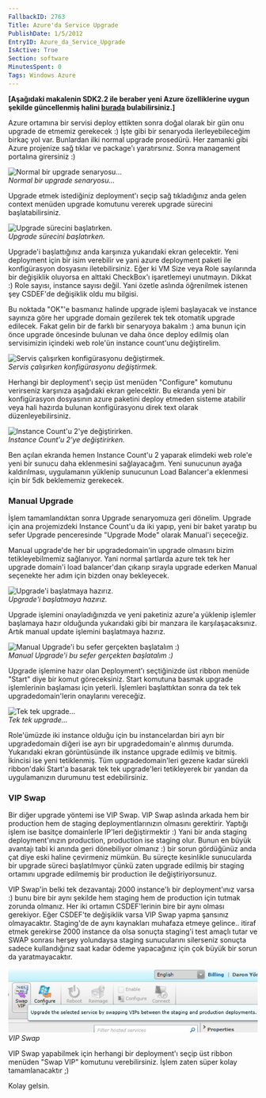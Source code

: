 ```yaml
---
FallbackID: 2763
Title: Azure'da Service Upgrade
PublishDate: 1/5/2012
EntryID: Azure_da_Service_Upgrade
IsActive: True
Section: software
MinutesSpent: 0
Tags: Windows Azure
---
```

**[Aşağıdaki makalenin SDK2.2 ile beraber yeni Azure özelliklerine uygun
şekilde güncellenmiş halini
[burada](http://daron.yondem.com/tr/post/Azure_da_Service_Upgrade_SDK2_2)
bulabilirsiniz.]**

Azure ortamına bir servisi deploy ettikten sonra doğal olarak bir gün
onu upgrade de etmemiz gerekecek :) İşte gibi bir senaryoda
ilerleyebileceğim birkaç yol var. Bunlardan ilki normal upgrade
prosedürü. Her zamanki gibi Azure projenize sağ tıklar ve package'ı
yaratırsınız. Sonra management portalına girersiniz :)

![Normal bir upgrade
senaryosu...](media/Azure_da_Service_Upgrade/upgrade.jpg)\
*Normal bir upgrade senaryosu...*

Upgrade etmek istediğiniz deployment'ı seçip sağ tıkladığınız anda gelen
context menüden upgrade komutunu vererek upgrade sürecini
başlatabilirsiniz.

![Upgrade sürecini
başlatırken.](media/Azure_da_Service_Upgrade/upgrade2.jpg)\
*Upgrade sürecini başlatırken.*

Upgrade'i başlattığınız anda karşınıza yukarıdaki ekran gelecektir. Yeni
deployment için bir isim verebilir ve yani azure deployment paketi ile
konfigürasyon dosyasını iletebilirsiniz. Eğer ki VM Size veya Role
sayılarında bir değişiklik oluyorsa en alttaki CheckBox'ı işaretlemeyi
unutmayın. Dikkat :) Role sayısı, instance sayısı değil. Yani özetle
aslında öğrenilmek istenen şey CSDEF'de değişiklik oldu mu bilgisi.

Bu noktada "OK"'e basmanız halinde upgrade işlemi başlayacak ve instance
sayınıza göre her upgrade domain gezilerek tek tek otomatik upgrade
edilecek. Fakat gelin bir de farklı bir senaryoya bakalım :) ama bunun
için önce upgrade öncesinde bulunan ve daha önce deploy edilmiş olan
servisimizin içindeki web role'ün instance count'unu değiştirelim.

![Servis çalışırken konfigürasyonu
değiştirmek.](media/Azure_da_Service_Upgrade/upgrade3.jpg)\
*Servis çalışırken konfigürasyonu değiştirmek.*

Herhangi bir deployment'ı seçip üst menüden "Configure" komutunu
verirseniz karşınıza aşağıdaki ekran gelecektir. Bu ekranda yeni bir
konfigürasyon dosyasının azure paketini deploy etmeden sisteme atabilir
veya hali hazırda bulunan konfigürasyonu direk text olarak
düzenleyebilirsiniz.

![Instance Count'u 2'ye
değiştirirken.](media/Azure_da_Service_Upgrade/upgrade4.jpg)\
*Instance Count'u 2'ye değiştirirken.*

Ben açılan ekranda hemen Instance Count'u 2 yaparak elimdeki web role'e
yeni bir sunucu daha eklenmesini sağlayacağım. Yeni sunucunun ayağa
kaldırılması, uygulamanın yüklenip sunucunun Load Balancer'a eklenmesi
için bir 5dk beklememiz gerekecek.

### Manual Upgrade

İşlem tamamlandıktan sonra Upgrade senaryomuza geri dönelim. Upgrade
için ana projemizdeki Instance Count'u da iki yapıp, yeni bir baket
yaratıp bu sefer Upgrade penceresinde "Upgrade Mode" olarak Manual'i
seçeceğiz.

Manual upgrade'de her bir upgradedomain'in upgrade olmasını bizim
tetikleyebilmemiz sağlanıyor. Yani normal şartlarda azure tek tek her
upgrade domain'i load balancer'dan çıkarıp sırayla upgrade ederken
Manual seçenekte her adım için bizden onay bekleyecek.

![Upgrade'i başlatmaya
hazırız.](media/Azure_da_Service_Upgrade/upgrade5.jpg)\
*Upgrade'i başlatmaya hazırız.*

Upgrade işlemini onayladığınızda ve yeni paketiniz azure'a yüklenip
işlemler başlamaya hazır olduğunda yukarıdaki gibi bir manzara ile
karşılaşacaksınız. Artık manual update işlemini başlatmaya hazırız.

![Manual Upgrade'i bu sefer gerçekten başlatalım
:)](media/Azure_da_Service_Upgrade/upgrade6.jpg)\
*Manual Upgrade'i bu sefer gerçekten başlatalım :)*

Upgrade işlemine hazır olan Deployment'ı seçtiğinizde üst ribbon menüde
"Start" diye bir komut göreceksiniz. Start komutuna basmak upgrade
işlemlerinin başlaması için yeterli. İşlemleri başlattıktan sonra da tek
tek upgradedomain'lerin onaylarını vereceğiz.

![Tek tek
upgrade...](media/Azure_da_Service_Upgrade/upgrade7.jpg)\
*Tek tek upgrade...*

Role'ümüzde iki instance olduğu için bu instancelardan biri ayrı bir
upgradedomain diğeri ise ayrı bir upgradedomain'e alınmış durumda.
Yukarıdaki ekran görüntüsünde ilk instance upgrade edilmiş ve bitmiş.
İkincisi ise yeni tetiklenmiş. Tüm upgradedomain'leri gezene kadar
sürekli ribbon'daki Start'a basarak tek tek upgrade'leri tetikleyerek
bir yandan da uygulamanızın durumunu test edebilirsiniz.

### VIP Swap

Bir diğer upgrade yöntemi ise VIP Swap. VIP Swap aslında arkada hem bir
production hem de staging deploymentlarınızın olmasını gerektirir.
Yaptığı işlem ise basitçe domainlerle IP'leri değiştirmektir :) Yani bir
anda staging deployment'ınızın production, production ise staging olur.
Bunun en büyük avantajı tabi ki anında geri dönebiliyor olmanız :) bir
sorun gördüğünüz anda çat diye eski haline çevirmeniz mümkün. Bu süreçte
kesinlikle sunucularda bir upgrade süreci başlatılmıyor çünkü zaten
upgrade edilmiş bir staging ortamını upgrade edilmemiş bir production
ile değiştiriyorsunuz.

VIP Swap'in belki tek dezavantajı 2000 instance'lı bir deployment'ınız
varsa :) bunu bire bir aynı şekilde hem staging hem de production için
tutmak zorunda olmanız. Her iki ortamın CSDEF'lerinin bire bir aynı
olması gerekiyor. Eğer CSDEF'te değişiklik varsa VIP Swap yapma şansınız
olmayacaktır. Staging'de de aynı kaynakları muhafaza etmeye gelince..
itiraf etmek gerekirse 2000 instance da olsa sonuçta staging'i test
amaçlı tutar ve SWAP sonrası herşey yolundaysa staging sunucularını
silerseniz sonuçta sadece kullandığınız saat kadar ödeme yapacağınız
için çok büyük bir sorun da yaratmayacaktır.

![VIP Swap](media/Azure_da_Service_Upgrade/upgrade8.jpg)\
*VIP Swap*

VIP Swap yapabilmek için herhangi bir deployment'ı seçip üst ribbon
menüden "Swap VIP" komutunu verebilirsiniz. İşlem zaten süper kolay
tamamlanacaktır ;)

Kolay gelsin.


